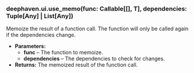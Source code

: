 ### deephaven.ui.use_memo(func: Callable[[], T], dependencies: Tuple[Any] | List[Any])

Memoize the result of a function call. The function will only be called again if the dependencies change.

* **Parameters:**
  * **func** – The function to memoize.
  * **dependencies** – The dependencies to check for changes.
* **Returns:**
  The memoized result of the function call.
